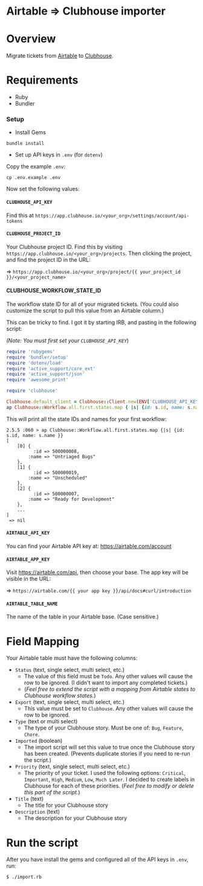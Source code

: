 # Airtable => Clubhouse importer

# Overview

Migrate tickets from [Airtable](https://airtable.com) to [Clubhouse](https://clubhouse.io).

# Requirements

* Ruby
* Bundler

### Setup

* Install Gems

```
bundle install
```

* Set up API keys in `.env` (for `dotenv`)

Copy the example `.env`:

```
cp .env.example .env
```

Now set the following values:

#### `CLUBHOUSE_API_KEY`

Find this at `https://app.clubhouse.io/<your_org>/settings/account/api-tokens`

#### `CLUBHOUSE_PROJECT_ID`

Your Clubhouse project ID. Find this by visiting `https://app.clubhouse.io/<your_org>/projects`. Then clicking the project, and find the project ID in the URL:

=> `https://app.clubhouse.io/<your_org>/project/{{ your_project_id }}/<your_project_name>`

#### CLUBHOUSE_WORKFLOW_STATE_ID

The workflow state ID for all of your migrated tickets. (You could also customize the script to pull this value from an Airtable column.)

This can be tricky to find. I got it by starting IRB, and pasting in the following script:

*(Note: You must first set your `CLUBHOUSE_API_KEY`*)

```ruby
require 'rubygems'
require 'bundler/setup'
require 'dotenv/load'
require 'active_support/core_ext'
require 'active_support/json'
require 'awesome_print'

require 'clubhouse'

Clubhouse.default_client = Clubhouse::Client.new(ENV['CLUBHOUSE_API_KEY'])
ap Clubhouse::Workflow.all.first.states.map { |s| {id: s.id, name: s.name } }
```

This will print all the state IDs and names for your first workflow:

```
2.5.5 :060 > ap Clubhouse::Workflow.all.first.states.map {|s| {id: s.id, name: s.name }}
[
    [0] {
          :id => 500000008,
        :name => "Untriaged Bugs"
    },
    [1] {
          :id => 500000019,
        :name => "Unscheduled"
    },
    [2] {
          :id => 500000007,
        :name => "Ready for Development"
    },
    ...
]
 => nil
```

#### `AIRTABLE_API_KEY`

You can find your Airtable API key at: https://airtable.com/account

#### `AIRTABLE_APP_KEY`

Visit https://airtable.com/api, then choose your base. The app key will be visible in the URL:

=> `https://airtable.com/{{ your app key }}/api/docs#curl/introduction`


#### `AIRTABLE_TABLE_NAME`

The name of the table in your Airtable base. (Case sensitive.)

# Field Mapping

Your Airtable table must have the following columns:

* `Status` (text, single select, multi select, etc.)
  * The value of this field must be `Todo`. Any other values will cause the row to be ignored. (I didn't want to import any completed tickets.)
  * (*Feel free to extend the script with a mapping from Airtable states to Clubhouse workflow states.*)
* `Export` (text, single select, multi select, etc.)
  * This value must be set to `Clubhouse`. Any other values will cause the row to be ignored.
* `Type` (text or multi select)
  * The type of your Clubhouse story. Must be one of: `Bug`, `Feature`, `Chore`.
* `Imported` (boolean)
  * The import script will set this value to true once the Clubhouse story has been created. (Prevents duplicate stories if you need to re-run the script.)
* `Priority` (text, single select, multi select, etc.)
  * The priority of your ticket. I used the following options: `Critical`, `Important`, `High`, `Medium`, `Low`, `Much Later`. I decided to create labels in Clubhouse for each of these priorities. (*Feel free to modify or delete this part of the script.*)
* `Title` (text)
  * The title for your Clubhouse story
* `Description` (text)
  * The description for your Clubhouse story


# Run the script

After you have install the gems and configured all of the API keys in `.env`, run:

```bash
$ ./import.rb
```
